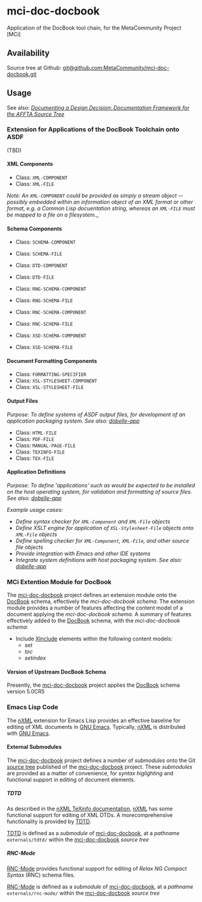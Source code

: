 mci-doc-docbook
===============

Application of the DocBook tool chain, for the MetaCommunity Project [MCi]

## Availability

Source tree at Github: [git@github.com:MetaCommunity/mci-doc-docbook.git][mci-doc-docbook]


## Usage

See also: _[Documenting a Design Decision: Documentation Framework for the AFFTA Source Tree][affta-doc]_

### Extension for Applications of the DocBook Toolchain onto ASDF

(TBD)

#### XML Components

* Class: `XML-COMPONENT`
* Class: `XML-FILE`

_Note: An `XML-COMPONENT` could be provided as simply a stream object
-- possibly embedded within an information object of an XML format or
other format, e.g. a Common Lisp docuentation string, whereas an
`XML-FILE` must be mapped to a file on a filesystem.__

#### Schema Components

* Class: `SCHEMA-COMPONENT`
* Class: `SCHEMA-FILE`

* Class: `DTD-COMPONENT`
* Class: `DTD-FILE`

* Class: `RNG-SCHEMA-COMPONENT`
* Class: `RNG-SCHEMA-FILE`

* Class: `RNC-SCHEMA-COMPONENT`
* Class: `RNC-SCHEMA-FILE`

* Class: `XSD-SCHEMA-COMPONENT`
* Class: `XSD-SCHEMA-FILE`

#### Document Formatting Components

* Class: `FORMATTING-SPECIFIER`
* Class: `XSL-STYLESHEET-COMPONENT`
* Class: `XSL-STYLESHEET-FILE`

#### Output Files

_Purpose: To define systems of ASDF output files, for development of
an application packaging system. See also: [dobelle-app][dobelle-app]_

* Class: `HTML-FILE`
* Class: `PDF-FILE`
* Class: `MANUAL-PAGE-FILE`
* Class: `TEXINFO-FILE`
* Class: `TEX-FILE`

#### Application Definitions

_Purpose: To define 'applications' such as would be expected to be 
installed on the host operating system, for validation and formatting
of source files. See also: [dobelle-app][dobelle-app]_

_Example usage cases:_

* _Define syntax checker for `XML-Component` and `XML-File` objects_
* _Define XSLT engine for application of `XSL-Stylesheet-File` objects
  onto `XML-File` objects_
* _Define spelling checker for `XML-Component`, `XML-File`, and other
  source file objects_
* _Provide integration with Emacs and other IDE systems_
* _Integrate system definitions with host packaging system. See also: [dobelle-app][dobelle-app]_

### MCi Extention Module for DocBook

The [mci-doc-docbook][mci-doc-docbook] project defines an extension
module onto the [DocBook][docbook] schema, effectively the
_mci-doc-docbook schema_. The extension module provides a number of
features affecting the content model of a document applying the
_mci-doc-docbook schema_. A summary of features effectively added to the
[DocBook][docbook] schema, with the _mci-doc-docbook schema_:

* Include [XInclude][xinclude] elements within the following
  content models:
    * _set_
	* _toc_
	* _setindex_


#### Version of Upstream DocBook Schema

Presently, the [mci-doc-docbook][mci-doc-docbook] project applies the
[DocBook][docbook] schema version 5.0CR5

### Emacs Lisp Code

The [nXML][nxml] extension for Emacs Lisp provides an effective
baseline for editing of XML documents in
[GNU Emacs][emacs]. Typically, [nXML][nxml] is distributed with
[GNU Emacs][emacs].

#### External Submodules

The [mci-doc-docbook][mci-doc-docbook] project defines a number of 
_submodules_ onto the Git [source tree][mci-doc-docbook] published of
the [mci-doc-docbook][mci-doc-docbook] project. These _submodules_ are 
provided as a matter of convenience, for _syntax higlighting_ and
functional support in editing of document elements.

##### TDTD

As described in the [nXML TeXinfo documentation][nxml-info],
[nXML][nxml] has some functional support for editing of XML DTDs. A
morecomprehensive functionality is provided by [TDTD][tdtd].

[TDTD][tdtd] is defined as a _submodule_ of
[mci-doc-docbook][mci-doc-docbook], at a _pathname_ `externals/tdtd/`
within the [mci-doc-docbook][mci-doc-docbook] _source tree_

##### RNC-Mode

[RNC-Mode][rnc-mode] provides functional support for editing of _Relax
NG Compact Syntax_ (RNC) schema files.

[RNC-Mode][rnc-mode] is defined as a _submodule_ of
[mci-doc-docbook][mci-doc-docbook], at a _pathname_ `externals/rnc-mode/`
within the [mci-doc-docbook][mci-doc-docbook] _source tree_


[affta-doc]: http://journal.metacommunity.info/post/2014/10/design-decision-affta-documentation
[mci-doc-docbook]: https://github.com/MetaCommunity/mci-doc-docbook
[docbook]: http://www.docbook.org/
[xinclude]: http://www.w3.org/TR/2006/REC-xinclude-20061115/
[rnc-mode]: https://github.com/TreeRex/rnc-mode
[tdtd]: http://www.menteith.com/wiki/tdtd
[nxml]: http://www.thaiopensource.com/nxml-mode/
[emacs]: http://www.gnu.org/software/emacs/
[nxml-info]: http://www.gnu.org/software/emacs/manual/html_mono/nxml-mode.html
[dobelle-app]: https://github.com/MetaCommunity/dobelle-app
